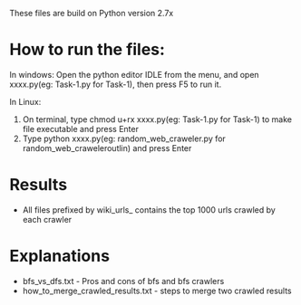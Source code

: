 These files are build on Python version 2.7x

# How to run the files:

In windows:
Open the python editor IDLE from the menu, and open xxxx.py(eg: Task-1.py for Task-1), then press F5 to run it.

In Linux:
1. On terminal, type chmod u+rx xxxx.py(eg: Task-1.py for Task-1) to make file executable and press Enter
2. Type python xxxx.py(eg: random_web_craweler.py for random_web_craweleroutlin) and press Enter

# Results
- All files prefixed by wiki_urls_ contains the top 1000 urls crawled by each crawler

# Explanations
- bfs_vs_dfs.txt - Pros and cons of bfs and bfs crawlers
- how_to_merge_crawled_results.txt - steps to merge two crawled results
